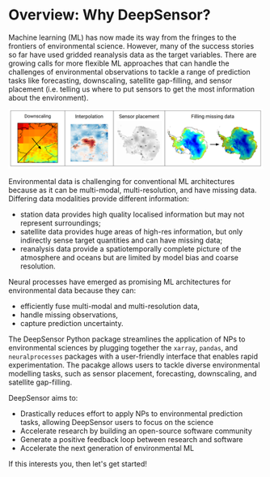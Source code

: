# Overview: Why DeepSensor?

Machine learning (ML) has now made its way from the fringes to the
frontiers of environmental science. However, many of the success stories so far have used
gridded reanalysis data as the target variables.
There are growing calls for more flexible ML approaches that can handle the challenges of environmental observations
to tackle a range of
prediction tasks like forecasting, downscaling, satellite gap-filling, and sensor placement (i.e.
telling us where to put sensors to get the most information about the environment).

![DeepSensor applications](../../figs/deepsensor_application_examples.png)

Environmental data is challenging for conventional ML architectures because
as it can be multi-modal, multi-resolution, and have missing data.
Differing data modalities provide different information:
* station data provides high quality localised information but may not represent surroundings;
* satellite data provides huge areas of high-res information, but only indirectly sense target quantities and can have missing data;
* reanalysis data provide a spatiotemporally complete picture of the atmosphere and oceans but are limited by model bias and coarse resolution.

Neural processes have emerged as promising ML architectures for environmental data because they can:
* efficiently fuse multi-modal and multi-resolution data,
* handle missing observations,
* capture prediction uncertainty.

The DeepSensor Python package streamlines the application of NPs
to environmental sciences by plugging together the `xarray`, `pandas`, and `neuralprocesses` packages with a user-friendly interface that
enables rapid experimentation.
The pacakge allows users to tackle diverse environmental modelling tasks,
such as sensor placement, forecasting, downscaling, and satellite gap-filling.

DeepSensor aims to:
* Drastically reduces effort to apply NPs to environmental prediction tasks, allowing DeepSensor users to focus on the science 
* Accelerate research by building an open-source software community
* Generate a positive feedback loop between research and software
* Accelerate the next generation of environmental ML 

If this interests you, then let's get started!